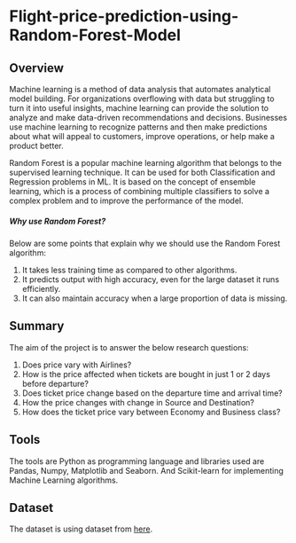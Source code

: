 # Flight-price-prediction-using-Random-Forest-Model
## Overview
Machine learning is a method of data analysis that automates analytical model building. For organizations overflowing with data but struggling to turn it into useful insights, machine learning can provide the solution to analyze and make data-driven recommendations and decisions. Businesses use machine learning to recognize patterns and then make predictions about what will appeal to customers, improve operations, or help make a product better. 

Random Forest is a popular machine learning algorithm that belongs to the supervised learning technique. It can be used for both Classification and Regression problems in ML. It is based on the concept of ensemble learning, which is a process of combining multiple classifiers to solve a complex problem and to improve the performance of the model.

##### Why use Random Forest?
Below are some points that explain why we should use the Random Forest algorithm:
1) It takes less training time as compared to other algorithms.
2) It predicts output with high accuracy, even for the large dataset it runs efficiently.
3) It can also maintain accuracy when a large proportion of data is missing.

## Summary
The aim of the project is to answer the below research questions:
1) Does price vary with Airlines?
2) How is the price affected when tickets are bought in just 1 or 2 days before departure?
3) Does ticket price change based on the departure time and arrival time?
4) How the price changes with change in Source and Destination?
5) How does the ticket price vary between Economy and Business class?
## Tools
The tools are Python as programming language and libraries used are Pandas, Numpy, Matplotlib and Seaborn. And Scikit-learn for implementing Machine Learning algorithms.
## Dataset
The dataset is using dataset from [here](https://www.kaggle.com/datasets/shubhambathwal/flight-price-prediction).
